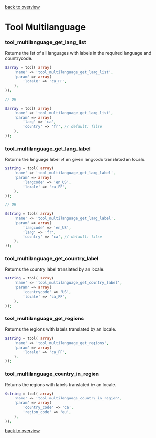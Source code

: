 [back to overview](../../README.markdown#tools)

Tool Multilanguage
===============================

### tool_multilanguage_get_lang_list

Returns the list of all languages with labels in
the required language and countrycode.

````php
$array = tool( array(
    'name' => 'tool_multilanguage_get_lang_list',
    'param' => array(
        'locale' => 'ca_FR',
    ),
));

// OR

$array = tool( array(
    'name' => 'tool_multilanguage_get_lang_list',
    'param' => array(
        'lang' => 'ca',
        'country' => 'fr', // default: false
    ),
));
````

### tool_multilanguage_get_lang_label

Returns the language label of an given langcode translated an locale.

````php
$string = tool( array(
    'name' => 'tool_multilanguage_get_lang_label',
    'param' => array(
        'langcode' => 'en_US',
        'locale' => 'ca_FR',
    ),
));

// OR

$string = tool( array(
    'name' => 'tool_multilanguage_get_lang_label',
    'param' => array(
        'langcode' => 'en_US',
        'lang' => 'fr',
        'country' => 'ca', // default: false
    ),
));
````

### tool_multilanguage_get_country_label

Returns the country label translated by an locale.

````php
$string = tool( array(
    'name' => 'tool_multilanguage_get_country_label',
    'param' => array(
        'countrycode' => 'US',
        'locale' => 'ca_FR',
    ),
));
````

### tool_multilanguage_get_regions

Returns the regions with labels translated by an locale.

````php
$string = tool( array(
    'name' => 'tool_multilanguage_get_regions',
    'param' => array(
        'locale' => 'ca_FR',
    ),
));
````

### tool_multilanguage_country_in_region

Returns the regions with labels translated by an locale.

````php
$string = tool( array(
    'name' => 'tool_multilanguage_country_in_region',
    'param' => array(
        'country_code' => 'ca',
        'region_code' => 'eu',
    ),
));
````

[back to overview](../../README.markdown#tools)
